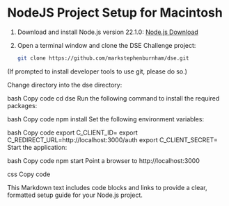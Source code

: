 # NodeJS Project Setup for Macintosh

1. Download and install Node.js version 22.1.0: [Node.js Download](https://nodejs.org/en/download)

2. Open a terminal window and clone the DSE Challenge project:
   ```bash
   git clone https://github.com/markstephenburnham/dse.git
(If prompted to install developer tools to use git, please do so.)

Change directory into the dse directory:

bash
Copy code
cd dse
Run the following command to install the required packages:

bash
Copy code
npm install
Set the following environment variables:

bash
Copy code
export C_CLIENT_ID=<your finch clientid>
export C_REDIRECT_URL=http://localhost:3000/auth
export C_CLIENT_SECRET=<your client secret>
Start the application:

bash
Copy code
npm start
Point a browser to http://localhost:3000

css
Copy code

This Markdown text includes code blocks and links to provide a clear, formatted setup guide for your Node.js project.







